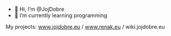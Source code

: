 - 👋 Hi, I’m @JojDobre
- 🌱 I’m currently learning programming

My projects: www.jojdobre.eu / www.renak.eu / wiki.jojdobre.eu

<!---
JojDobre/JojDobre is a ✨ special ✨ repository because its `README.md` (this file) appears on your GitHub profile.
You can click the Preview link to take a look at your changes.
--->
